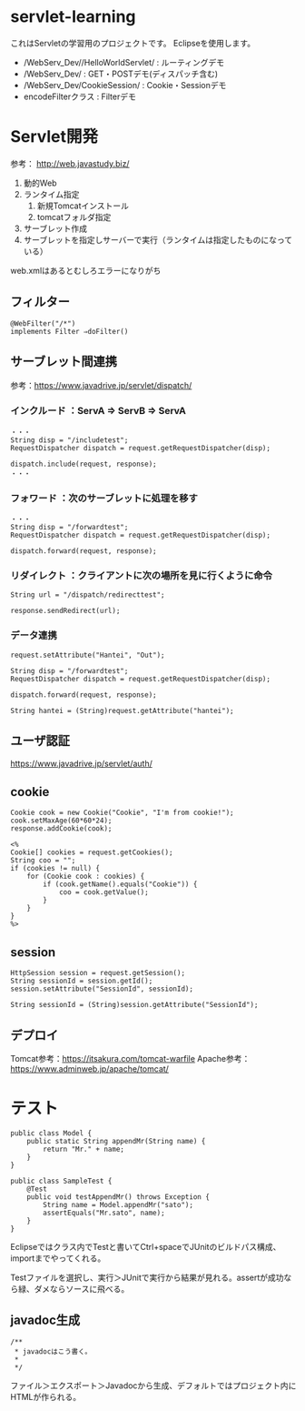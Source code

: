 # servlet-learning
これはServletの学習用のプロジェクトです。
Eclipseを使用します。

- /WebServ_Dev//HelloWorldServlet/  : ルーティングデモ
- /WebServ_Dev/                     : GET・POSTデモ(ディスパッチ含む)
- /WebServ_Dev/CookieSession/       : Cookie・Sessionデモ
- encodeFilterクラス                 : Filterデモ

# Servlet開発
参考： http://web.javastudy.biz/

1. 動的Web
2. ランタイム指定
   1. 新規Tomcatインストール
   2. tomcatフォルダ指定
3. サーブレット作成
4. サーブレットを指定しサーバーで実行（ランタイムは指定したものになっている）

web.xmlはあるとむしろエラーになりがち

## フィルター

```
@WebFilter("/*")
implements Filter ⇒doFilter()
```

## サーブレット間連携
参考：https://www.javadrive.jp/servlet/dispatch/

### インクルード ：ServA ⇒ ServB ⇒ ServA

```
・・・
String disp = "/includetest";
RequestDispatcher dispatch = request.getRequestDispatcher(disp);

dispatch.include(request, response);
・・・
```

### フォワード ：次のサーブレットに処理を移す

```
・・・
String disp = "/forwardtest";
RequestDispatcher dispatch = request.getRequestDispatcher(disp);

dispatch.forward(request, response);
```

### リダイレクト ：クライアントに次の場所を見に行くように命令

```
String url = "/dispatch/redirecttest";

response.sendRedirect(url);
```

### データ連携

```
request.setAttribute("Hantei", "Out");

String disp = "/forwardtest";
RequestDispatcher dispatch = request.getRequestDispatcher(disp);

dispatch.forward(request, response);
```

```
String hantei = (String)request.getAttribute("hantei");
```

## ユーザ認証
https://www.javadrive.jp/servlet/auth/

## cookie

```
Cookie cook = new Cookie("Cookie", "I'm from cookie!");
cook.setMaxAge(60*60*24);
response.addCookie(cook);
```

```
<%
Cookie[] cookies = request.getCookies();
String coo = "";
if (cookies != null) {
    for (Cookie cook : cookies) {
        if (cook.getName().equals("Cookie")) {
            coo = cook.getValue();
        }
    }
}
%>
```

## session

```
HttpSession session = request.getSession();
String sessionId = session.getId();
session.setAttribute("SessionId", sessionId);
```

```
String sessionId = (String)session.getAttribute("SessionId");
```

## デプロイ
Tomcat参考：https://itsakura.com/tomcat-warfile
Apache参考：https://www.adminweb.jp/apache/tomcat/

# テスト

```
public class Model {
    public static String appendMr(String name) {
        return "Mr." + name;
    }
}
```

```
public class SampleTest {
    @Test
    public void testAppendMr() throws Exception {
        String name = Model.appendMr("sato");
        assertEquals("Mr.sato", name);
    }
}
```
Eclipseではクラス内でTestと書いてCtrl+spaceでJUnitのビルドパス構成、importまでやってくれる。

Testファイルを選択し、実行＞JUnitで実行から結果が見れる。assertが成功なら緑、ダメならソースに飛べる。

## javadoc生成
```
/**
 * javadocはこう書く。
 *
 */
```
ファイル＞エクスポート＞Javadocから生成、デフォルトではプロジェクト内にHTMLが作られる。